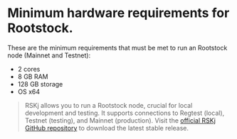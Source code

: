 #  Minimum hardware requirements for Rootstock.

These are the minimum requirements that must be met to run an Rootstock node (Mainnet and Testnet):

* 2 cores
* 8 GB RAM
* 128 GB storage
* OS x64

> RSKj allows you to run a Rootstock node, crucial for local development and testing. It supports connections to Regtest (local), Testnet (testing), and Mainnet (production). Visit the [official RSKj GitHub repository](https://github.com/rsksmart/rskj) to download the latest stable release.